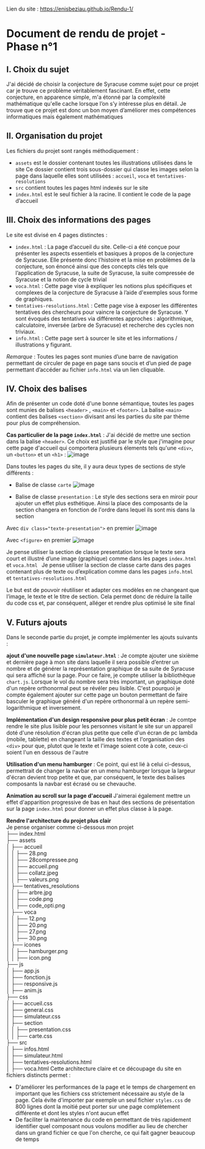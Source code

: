 Lien du site : https://enisbeziau.github.io/Rendu-1/
# Document de rendu de projet - Phase n°1

## I. Choix du sujet  
J'ai décidé de choisir la conjecture de Syracuse comme sujet pour ce projet car je trouve ce problème véritablement fascinant. En effet, cette conjecture, en apparence simple, m'a étonné par la complexité mathématique qu'elle cache lorsque l’on s’y intéresse plus en détail. Je trouve que ce projet est donc un bon moyen d’améliorer mes compétences informatiques mais également mathématiques

## II. Organisation du projet
Les fichiers du projet sont rangés méthodiquement :
- `assets` est le dossier contenant toutes les illustrations utilisées dans le site
Ce dossier contient trois sous-dossier qui classe les images selon la page dans laquelle elles sont utilisées : `accueil`, `voca` et `tentatives-resolutions`
- `src` contient toutes les pages html indexés sur le site
- `index.html` est le seul fichier à la racine. Il contient le code de la page d’accueil

## III. Choix des informations des pages
Le site est divisé en 4 pages distinctes : 
- `index.html` : La page d’accueil du site. Celle-ci a été conçue pour présenter les aspects essentiels et basiques à propos de la conjecture de Syracuse. Elle présente donc l’histoire et la mise en problèmes de la conjecture, son énoncé ainsi que des concepts clés tels que l’application de Syracuse, la suite de Syracuse, la suite compressée de Syracuse et la notion de cycle trivial
- `voca.html` : Cette page vise à expliquer les notions plus spécifiques et complexes de la conjecture de Syracuse à l’aide d'exemples sous forme de graphiques.
- `tentatives-resolutions.html` : Cette page vise à exposer les différentes tentatives des chercheurs pour vaincre la conjecture de Syracuse. Y sont évoqués des tentatives via différentes approches : algorithmique, calculatoire, inversée (arbre de Syracuse) et recherche des cycles non triviaux.
- `info.html` : Cette page sert à sourcer le site et les informations / illustrations y figurant.

*Remarque* : Toutes les pages sont munies d’une barre de navigation permettant de circuler de page en page sans soucis et d’un pied de page permettant d’accéder au fichier `info.html` via un lien cliquable. 

## IV. Choix des balises
Afin de présenter un code doté d'une bonne sémantique, toutes les pages sont munies de balises `<header>` , `<main>` et `<footer>`. La balise `<main>` contient des balises `<section>` divisant ansi les parties du site par thème pour plus de compréhension.

**Cas particulier de la page `index.html`** : J'ai décidé de mettre une section dans la balise `<header>`. Ce choix est justifié par le style que j'imagine pour cette page d'accueil qui comportera plusieurs élements tels qu'une `<div>`, un `<button>` et un `<h1>` :
![image](https://github.com/enisbeziau/Syracuse-NSI/assets/126325785/21593acf-882f-446a-a63c-64ba96e64a42)

Dans toutes les pages du site, il y aura deux types de sections de style différents : 
- Balise de classe `carte`
![image](https://github.com/enisbeziau/Syracuse-NSI/assets/126325785/9ce3147f-cc28-41ca-afc5-dfd200da38ba)

- Balise de classe `presentation` : Le style des sections sera en miroir pour ajouter un effet plus esthétique. Ainsi la place des composants de la section changera en fonction de l'ordre dans lequel ils sont mis dans la section

Avec `div class="texte-presentation">` en premier
![image](https://github.com/enisbeziau/Syracuse-NSI/assets/126325785/27b46c27-e79e-4c56-8500-41b148163b65)

Avec `<figure>` en premier
![image](https://github.com/enisbeziau/Syracuse-NSI/assets/126325785/444f21e2-309c-4638-a2e7-8d254d4c0c49)

Je pense utiliser la section de classe presentation lorsque le texte sera court et illustré d’une image (graphique) comme dans les pages `index.html` et `voca.html ` 
Je pense utiliser la section de classe carte dans des pages contenant plus de texte ou d’explication comme dans les pages `info.html` et `tentatives-resolutions.html`

Le but est de pouvoir réutiliser et adapter ces modèles en ne changeant que l’image, le texte et le titre de section. Cela permet donc de réduire la taille du code css et, par conséquent, alléger et rendre plus optimisé le site final

## V. Futurs ajouts
Dans le seconde partie du projet, je compte implémenter les ajouts suivants : 

**ajout d'une nouvelle page `simulateur.html`** : Je compte ajouter une sixième et dernière page à mon site dans laquelle il sera possible d’entrer un nombre et de générer la représentation graphique de sa suite de Syracuse qui sera affiché sur la page. Pour ce faire, je compte utiliser la bibliothèque `chart.js`. Lorsque le vol du nombre sera très important, un graphique doté d'un repère orthonormal peut se révéler peu lisible. C'est pourquoi je compte également ajouter sur cette page un bouton permettant de faire basculer le graphique généré d'un repère orthonormal à un repère semi-logarithmique et inversement.

**Implémentation d'un design responsive pour plus petit écran** : Je comtpe rendre le site plus lisible pour les personnes visitant le site sur un appareil doté d'une résolution d'écran plus petite que celle d'un écran de pc lambda (mobile, tablette) en changeant la taille des textes et l'organisation des `<div>` pour que, plutot que le texte et l'image soient cote à cote, ceux-ci soient l'un en dessous de l'autre

**Utilisation d'un menu hamburger** : Ce point, qui est lié à celui ci-dessus, permettrait de changer la navbar en un menu hamburger lorsque la largeur d'écran devient trop petite et que, par conséquent, le texte des balises composants la navbar est écrasé ou se chevauche. 

**Animation au scroll sur la page d'accueil** J'aimerai également mettre un effet d'apparition progressive de bas en haut des sections de présentation sur la page `index.html` pour donner un effet plus classe à la page.

**Rendre l'architecture du projet plus clair**  
Je pense organiser comme ci-dessous mon projet  
├── index.html  
├── assets  
│   ├── accueil  
│   │   ├── 28.png  
│   │   ├── 28compressee.png  
│   │   ├── accueil.png  
│   │   ├── collatz.jpeg  
│   │   ├── valeurs.png  
│   ├── tentatives_resolutions  
│   │   ├── arbre.jpg  
│   │   ├── code.png  
│   │   ├── code_opti.png  
│   ├── voca  
│   │   ├── 12.png  
│   │   ├── 20.png  
│   │   ├── 27.png  
│   │   ├── 30.png  
│   ├── icones  
│   │   ├── hamburger.png  
│   │   ├── icon.png  
├── js  
│   ├── app.js  
│   ├── fonction.js  
│   ├── responsive.js  
│   ├── anim.js  
├── css  
│   ├── accueil.css  
│   ├── general.css  
│   ├── simulateur.css  
│   ├── section  
│   │   ├── presentation.css  
│   │   ├── carte.css  
├── src  
│   ├── infos.html  
│   ├── simulateur.html  
│   ├── tentatives-resolutions.html  
│   ├── voca.html
Cette architecture claire et ce découpage du site en fichiers distincts permet :
- D'améliorer les performances de la page et le temps de chargement en important que les fichiers css strictement nécessaire au style de la page. Cela évite d'importer par exemple un seul fichier `styles.css` de 800 lignes dont la moitié peut porter sur une page complètement différente et dont les styles n'ont aucun effet
- De faciliter la maintenance du code en permettant de très rapidement identifier quel composant nous voulons modifier au lieu de chercher dans un grand fichier ce que l'on cherche, ce qui fait gagner beaucoup de temps
